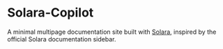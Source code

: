 # Solara-Copilot
A minimal multipage documentation site built with [Solara](https://solara.dev), inspired by the official Solara documentation sidebar.
